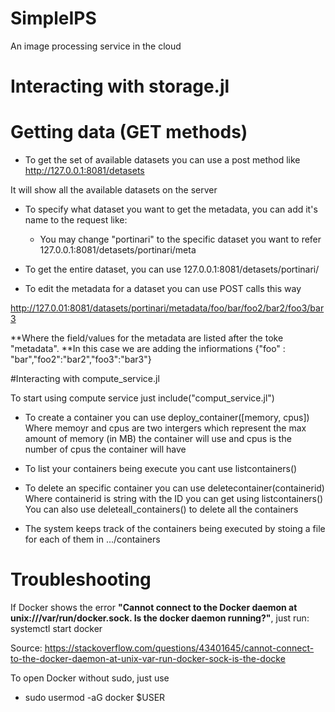 # SimpleIPS
An image processing service in the cloud


# Interacting with storage.jl

# Getting data (GET methods)

* To get the set of available datasets you can use a post method like
http://127.0.0.1:8081/detasets

It will show all the available datasets on the server

* To specify what dataset you want to get the metadata, you can add it's name to the request like:
  * You may change "portinari" to the specific dataset you want to refer
127.0.0.1:8081/detasets/portinari/meta

* To get the entire dataset,  you can use
127.0.0.1:8081/detasets/portinari/

* To edit the metadata for a dataset you can use POST calls this way

http://127.0.01:8081/datasets/portinari/metadata/foo/bar/foo2/bar2/foo3/bar3

  **Where the field/values for the metadata are listed after the toke "metadata".
  **In this case we are adding the infiormations {"foo" : "bar","foo2":"bar2","foo3":"bar3"}



#Interacting with compute_service.jl

To start using compute service just include("comput_service.jl")

* To create a container you can use deploy_container([memory, cpus])
Where memoyr and cpus are two intergers which represent the max amount of memory (in MB) the container will use and cpus is the number of cpus the container will have

* To list your containers being execute you cant use listcontainers()

* To delete an specific container you can use deletecontainer(containerid)
Where containerid is  string with the ID you can get using listcontainers()
	You can also use deleteall_containers() to delete all the containers

* The system keeps track of the containers being executed by stoing a file for each of them in .../containers

# Troubleshooting

If Docker shows the error **"Cannot connect to the Docker daemon at unix:///var/run/docker.sock. Is the docker daemon running?"**, just run:
systemctl start docker

Source: https://stackoverflow.com/questions/43401645/cannot-connect-to-the-docker-daemon-at-unix-var-run-docker-sock-is-the-docke


To open Docker without sudo, just use

*  sudo usermod -aG docker $USER
